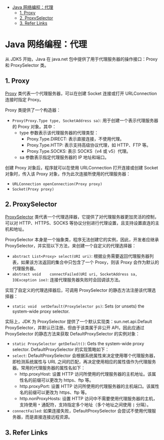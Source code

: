 - [Java 网络编程：代理](#java)
  - [1. Proxy](#1-proxy)
  - [2. ProxySelector](#2-proxyselector)
  - [3. Refer Links](#3-refer-links)

# Java 网络编程：代理

从 JDK5 开始，Java 在 java.net 包中提供了用于代理服务器的操作接口：Proxy 和 ProxySelector 类。

## 1. Proxy

[Proxy](https://docs.oracle.com/javase/9/docs/api/java/net/Proxy.html) 类代表一个代理服务器，可以在创建 Socket 连接或打开 URLConnection 连接时指定 Proxy。

Proxy 类提供了一个构造器：
- `Proxy​(Proxy.Type type, SocketAddress sa)`: 用于创建一个表示代理服务器的 Proxy 对象。其中：
  - type 参数表示该代理服务器的代理类型：
    - Proxy.Type.DIRECT: 表示直接连接，不使用代理。
    - Proxy.Type.HTTP: 表示支持高级协议代理，如 HTTP、FTP 等。
    - Proxy.Type.SOCKS: 表示 SOCKS（v4 或 v5）代理。
  - sa 参数表示指定代理服务器的 IP 地址和端口。

创建 Proxy 对象后，程序就可以在使用 URLConnection 打开连接或创建 Socket 对象时，传入该 Proxy 对象，作为此次连接所使用的代理服务器：
- `URLConnection openConnection(Proxy proxy)`
- `Socket(Proxy proxy)`

## 2. ProxySelector

[ProxySelector](https://docs.oracle.com/javase/9/docs/api/java/net/ProxySelector.html) 类代表一个代理选择器，它提供了对代理服务器更加灵活的控制，可以对 HTTP、HTTPS、SOCKS 等协议分别进行代理设置，且支持设置直连的主机和地址。

ProxySelector 本身是一个抽象类，程序无法创建它的实例，因此，开发者应继承 ProxySelector，并实现以下方法，来创建一个自定义的代理选择器：
- `abstract List<Proxy>	select​(URI uri)`: 根据业务需要返回代理服务器列表，如果该方法返回的集合中只包含了一个 Proxy，则该 Proxy 会作为默认的代理服务器。
- `abstract void	connectFailed​(URI uri, SocketAddress sa, IOException ioe)`: 连接代理服务器失败时会回调该方法。

实现了自定义的代理选择器后，可调用 ProxySelector 的静态方法注册该代理选择器：
- `static void	setDefault​(ProxySelector ps)`: Sets (or unsets) the system-wide proxy selector.

实际上，JDK 为 ProxySelector 提供了一个默认实现类：sun.net.api.Default​ProxySelector，并默认已注册。但由于该类属于非公开 API，因此应通过 ProxySelector 的静态方法来获取 Default​ProxySelector 的实例对象：
- `static ProxySelector	getDefault​()`: Gets the system-wide proxy selector.
Default​ProxySelector 的实现策略如下：
- `select`: Default​ProxySelector 会根据系统属性来决定使用哪个代理服务器，即检测系统属性与 URL 之间的匹配，再决定使用相应的属性值作为代理服务器。常用的代理服务器的属性名如下：
  - http.proxyHost: 设置 HTTP 访问所使用的代理服务器的主机地址。该属性名的前缀可以更改为 https、ftp 等。
  - http.proxyPort: 设置 HTTP 访问所使用的代理服务器的主机端口。该属性名的前缀可以更改为 https、ftp 等。
  - http.nonProxyHosts: 设置 HTTP 访问中不需要使用代理服务器的主机，支持使用 `*` 通配符，支持指定多个地址（多个地址之间使用 `|` 分隔）。
- `connectFailed​`: 如果连接失败，Default​ProxySelector 会尝试不使用代理服务器，而是直接连接远程资源。

## 3. Refer Links
